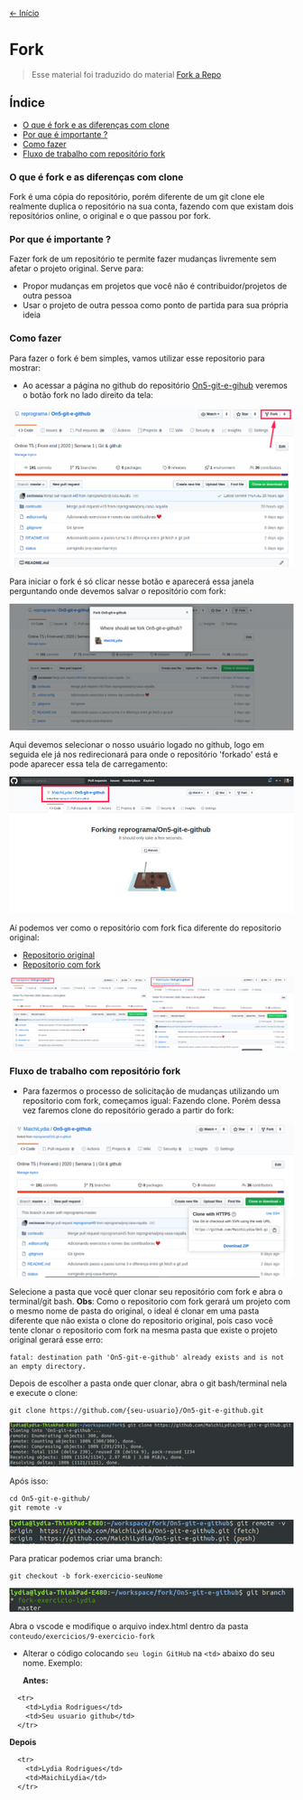 [<- Início](../README.md)

# Fork
> Esse material foi traduzido do material <a href="https://help.github.com/en/enterprise/2.13/user/articles/fork-a-repo" target="_blank">Fork a Repo</a>


## Índice
- [O que é fork e as diferenças com clone](#o-que-é-fork-e-as-diferenças-com-clone)
- [Por que é importante ?](#por-que-é-importante-)
- [Como fazer](#como-fazer)
- [Fluxo de trabalho com repositório fork](#fluxo-de-trabalho-com-repositório-fork)


### O que é fork e as diferenças com clone

Fork é uma cópia do repositório, porém diferente de um git clone ele realmente duplica o repositório na sua conta, fazendo com que existam dois repositórios online, o original e o que passou por fork.

### Por que é importante ?

Fazer fork de um repositório te permite fazer mudanças livremente sem afetar o projeto original.
Serve para:
- Propor mudanças em projetos que você não é contribuidor/projetos de outra pessoa
- Usar o projeto de outra pessoa como ponto de partida para sua própria ideia

### Como fazer

Para fazer o fork é bem simples, vamos utilizar esse repositorio para mostrar:

- Ao acessar a página no github do repositório <a href="https://github.com/reprograma/On5-git-e-github" target="_blank">On5-git-e-gihub</a> veremos o botão fork no lado direito da tela:

<img src="imgs/fork/fork-github.png" alt="Página do repositorio online da turma 5 sobre git e github, o botão de fork fica no lado direito superior, ao lado do botão de 'Star', é no botão de fork que deveremos clicar" />

Para iniciar o fork é só clicar nesse botão e aparecerá essa janela perguntando onde devemos salvar o repositório com fork:

<img src="imgs/fork/fork-onde.png" alt="Página com janela perguntando onde deveremos salvar o fork do repositorio On5-git-e-gihub, a opção mostrada e que deve ser selecionada é o usuário do github logado" />

Aqui devemos selecionar o nosso usuário logado no github, logo em seguida ele já nos redirecionará para onde o repositório 'forkado' está e pode aparecer essa tela de carregamento:

<img src="imgs/fork/fork-loading.png" alt="Tela para onde o github redireciona após o fork, com a tela de carregamento dizendo: 'fazendo o fork do repositorio reprograma/On5-git-e-github, isso deve levar apenas alguns segundos'" />

Aí podemos ver como o repositório com fork fica diferente do repositorio original:
- <a href="https://github.com/reprograma/On5-git-e-github" target="_blank">Repositorio original</a>
- <a href="https://github.com/MaichiLydia/On5-git-e-github" target="_blank">Repositorio com fork</a>
<img src="imgs/fork/fork-diferenca.png" alt="Dois repositórios, o original e o com fork, mostrando a origem e também sinalizando que ocorreu fork" />

### Fluxo de trabalho com repositório fork

- Para fazermos o processo de solicitação de mudanças utilizando um repositorio com fork, começamos igual: Fazendo clone. Porém dessa vez faremos clone do repositório gerado a partir do fork:

<img src="imgs/fork/fork-clone.png" alt="apertar no botão de clone escrito 'Clone or download' e copiar o link do 'Clone with https'" />

Selecione a pasta que você quer clonar seu repositório com fork e abra o terminal/git bash.
**Obs**: Como o repositorio com fork gerará um projeto com o mesmo nome de pasta do original, o ideal é clonar em uma pasta diferente que não exista o clone do repositorio original, pois caso você tente clonar o repositorio com fork na mesma pasta que existe o projeto original gerará esse erro:
```
fatal: destination path 'On5-git-e-github' already exists and is not an empty directory.
```

Depois de escolher a pasta onde quer clonar, abra o git bash/terminal nela e execute o clone:

```
git clone https://github.com/{seu-usuario}/On5-git-e-github.git
```
<img src="imgs/fork/fork-cli-clone.png" alt="Terminal mostrando o clone bem sucedido" />

Após isso:
```
cd On5-git-e-github/
git remote -v
```
<img src="imgs/fork/fork-remote.png" alt="Terminal mostrando o que vem no origin, deve conter o link do clone" />

Para praticar podemos criar uma branch:
```
git checkout -b fork-exercicio-seuNome
```
<img src="imgs/fork/fork-branch.png" alt="Terminal mostrando as branchs, uma está com asterisco do lado, simbolizando em qual está" />

Abra o vscode e modifique o arquivo
index.html dentro da pasta `conteudo/exercicios/9-exercicio-fork`
- Alterar o código colocando `seu login GitHub` na `<td>` abaixo do seu nome.
  Exemplo:

  **Antes:**
```
  <tr>
    <td>Lydia Rodrigues</td>
    <td>Seu usuario github</td>
  </tr>
```

  **Depois**
```
  <tr>
    <td>Lydia Rodrigues</td>
    <td>MaichiLydia</td>
  </tr>
```
